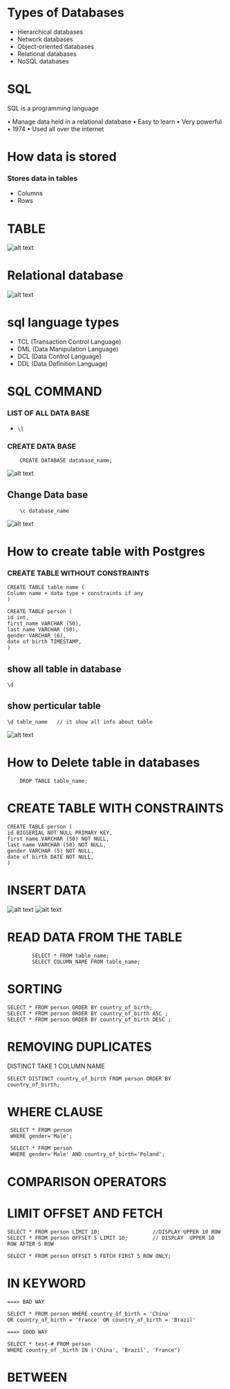 
# Types of Databases
- Hierarchical databases
- Network databases
- Object-oriented databases
- Relational databases
- NoSQL databases

# SQL
SQL is a programming language

• Manage data held in a relational database
• Easy to learn
• Very powerful
• 1974
• Used all over the internet
# How data is stored
### Stores data in tables
- Columns
- Rows

# TABLE
![alt text](DBMS_SS/DBMS1.jpg)
# Relational database
![alt text](DBMS_SS/DBMS2.jpg)

# sql language types
- TCL (Transaction Control Language)
- DML (Data Manipulation Language)
- DCL (Data Control Language)
- DDL (Data Definition Language)

# SQL COMMAND 

### LIST OF ALL DATA BASE 
- `\l`

### CREATE DATA BASE
````
    CREATE DATABASE database_name;
````
![alt text](DBMS_SS/1.jpg)

## Change Data base 
````
    \c database_name
````
![alt text](DBMS_SS/2.jpg)

# How to create table with Postgres 

### CREATE TABLE WITHOUT CONSTRAINTS
````
CREATE TABLE table name (
Column name + data type + constraints if any
)

CREATE TABLE person (
id int, 
first_name VARCHAR (50), 
last name VARCHAR (50), 
gender VARCHAR (6),
date of birth TIMESTAMP,
)
````
## show all table in database 
````
\d 
````
## show perticular table 
````
\d table_name   // it show all info about table
````
![alt text](DBMS_SS/3.jpg)

# How to Delete table in databases 
````
    DROP TABLE table_name;
````
# CREATE TABLE WITH CONSTRAINTS
````
CREATE TABLE person (
id BIGSERIAL NOT NULL PRIMARY KEY, 
first name VARCHAR (50) NOT NULL, 
last name VARCHAR (50) NOT NULL, 
gender VARCHAR (5) NOT NULL, 
date of birth DATE NOT NULL,
)
````
# INSERT DATA
![alt text](DBMS_SS/4.jpg)
![alt text](DBMS_SS/5.jpg)
# READ DATA FROM THE TABLE
````
        SELECT * FROM table_name;
        SELECT COLUMN_NAME FROM table_name;
````

# SORTING 
 ````
 SELECT * FROM person ORDER BY country_of_birth;
 SELECT * FROM person ORDER BY country_of_birth ASC ;
 SELECT * FROM person ORDER BY country_of_birth DESC ;
 ````
# REMOVING DUPLICATES
DISTINCT TAKE 1 COLUMN NAME
````
SELECT DISTINCT country_of_birth FROM person ORDER BY country_of_birth;
````
# WHERE CLAUSE
````
 SELECT * FROM person
 WHERE gender='Male';

 SELECT * FROM person
 WHERE gender='Male' AND country_of_birth='Poland';
````
# COMPARISON OPERATORS

# LIMIT OFFSET AND FETCH
````
SELECT * FROM person LIMIT 10;                 //DISPLAY UPPER 10 ROW 
SELECT * FROM person OFFSET 5 LIMIT 10;        // DISPLAY  UPPER 10 ROW AFTER 5 ROW

SELECT * FROM person OFFSET 5 FETCH FIRST 5 ROW ONLY;
````
# IN KEYWORD
````
===> BAD WAY 

SELECT * FROM person WHERE country_ôf_birth = 'China'
OR country_of_birth = 'France' OR country_of_birth = 'Brazil'

===> GOOD WAY

SELECT * test-# FROM person
WHERE country_of _birth IN ('China', 'Brazil', 'France")
````
# BETWEEN


















